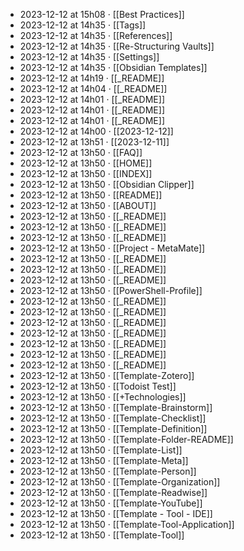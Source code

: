 - 2023-12-12 at 15h08 · [[Best Practices]]
- 2023-12-12 at 14h35 · [[Tags]]
- 2023-12-12 at 14h35 · [[References]]
- 2023-12-12 at 14h35 · [[Re-Structuring Vaults]]
- 2023-12-12 at 14h35 · [[Settings]]
- 2023-12-12 at 14h35 · [[Obsidian Templates]]
- 2023-12-12 at 14h19 · [[_README]]
- 2023-12-12 at 14h04 · [[_README]]
- 2023-12-12 at 14h01 · [[_README]]
- 2023-12-12 at 14h01 · [[_README]]
- 2023-12-12 at 14h01 · [[_README]]
- 2023-12-12 at 14h00 · [[2023-12-12]]
- 2023-12-12 at 13h51 · [[2023-12-11]]
- 2023-12-12 at 13h50 · [[FAQ]]
- 2023-12-12 at 13h50 · [[HOME]]
- 2023-12-12 at 13h50 · [[INDEX]]
- 2023-12-12 at 13h50 · [[Obsidian Clipper]]
- 2023-12-12 at 13h50 · [[README]]
- 2023-12-12 at 13h50 · [[ABOUT]]
- 2023-12-12 at 13h50 · [[_README]]
- 2023-12-12 at 13h50 · [[_README]]
- 2023-12-12 at 13h50 · [[_README]]
- 2023-12-12 at 13h50 · [[Project - MetaMate]]
- 2023-12-12 at 13h50 · [[_README]]
- 2023-12-12 at 13h50 · [[_README]]
- 2023-12-12 at 13h50 · [[_README]]
- 2023-12-12 at 13h50 · [[PowerShell-Profile]]
- 2023-12-12 at 13h50 · [[_README]]
- 2023-12-12 at 13h50 · [[_README]]
- 2023-12-12 at 13h50 · [[_README]]
- 2023-12-12 at 13h50 · [[_README]]
- 2023-12-12 at 13h50 · [[_README]]
- 2023-12-12 at 13h50 · [[_README]]
- 2023-12-12 at 13h50 · [[_README]]
- 2023-12-12 at 13h50 · [[Template-Zotero]]
- 2023-12-12 at 13h50 · [[Todoist Test]]
- 2023-12-12 at 13h50 · [[+Technologies]]
- 2023-12-12 at 13h50 · [[Template-Brainstorm]]
- 2023-12-12 at 13h50 · [[Template-Checklist]]
- 2023-12-12 at 13h50 · [[Template-Definition]]
- 2023-12-12 at 13h50 · [[Template-Folder-README]]
- 2023-12-12 at 13h50 · [[Template-List]]
- 2023-12-12 at 13h50 · [[Template-Meta]]
- 2023-12-12 at 13h50 · [[Template-Person]]
- 2023-12-12 at 13h50 · [[Template-Organization]]
- 2023-12-12 at 13h50 · [[Template-Readwise]]
- 2023-12-12 at 13h50 · [[Template-YouTube]]
- 2023-12-12 at 13h50 · [[Template - Tool - IDE]]
- 2023-12-12 at 13h50 · [[Template-Tool-Application]]
- 2023-12-12 at 13h50 · [[Template-Tool]]

